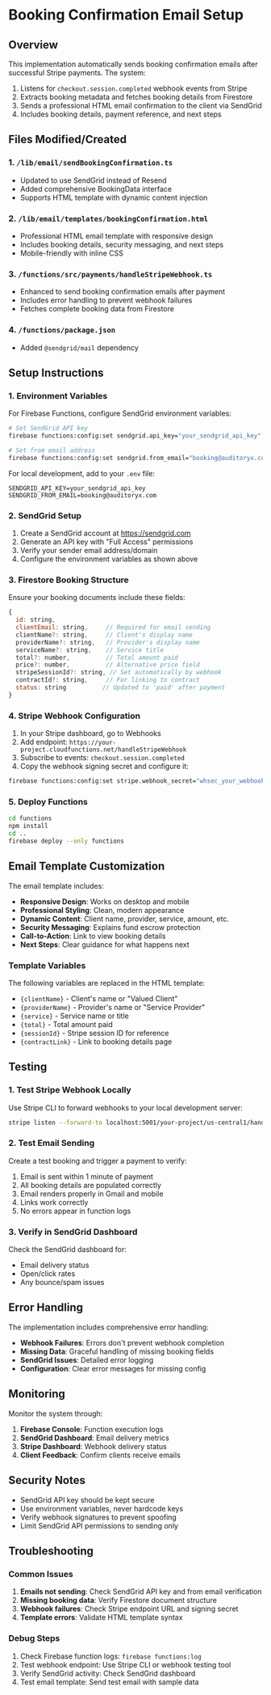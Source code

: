 # Booking Confirmation Email Setup

## Overview

This implementation automatically sends booking confirmation emails after successful Stripe payments. The system:

1. Listens for `checkout.session.completed` webhook events from Stripe
2. Extracts booking metadata and fetches booking details from Firestore
3. Sends a professional HTML email confirmation to the client via SendGrid
4. Includes booking details, payment reference, and next steps

## Files Modified/Created

### 1. `/lib/email/sendBookingConfirmation.ts`
- Updated to use SendGrid instead of Resend
- Added comprehensive BookingData interface
- Supports HTML template with dynamic content injection

### 2. `/lib/email/templates/bookingConfirmation.html`
- Professional HTML email template with responsive design
- Includes booking details, security messaging, and next steps
- Mobile-friendly with inline CSS

### 3. `/functions/src/payments/handleStripeWebhook.ts`
- Enhanced to send booking confirmation emails after payment
- Includes error handling to prevent webhook failures
- Fetches complete booking data from Firestore

### 4. `/functions/package.json`
- Added `@sendgrid/mail` dependency

## Setup Instructions

### 1. Environment Variables

For Firebase Functions, configure SendGrid environment variables:

```bash
# Set SendGrid API key
firebase functions:config:set sendgrid.api_key="your_sendgrid_api_key"

# Set from email address
firebase functions:config:set sendgrid.from_email="booking@auditoryx.com"
```

For local development, add to your `.env` file:
```env
SENDGRID_API_KEY=your_sendgrid_api_key
SENDGRID_FROM_EMAIL=booking@auditoryx.com
```

### 2. SendGrid Setup

1. Create a SendGrid account at https://sendgrid.com
2. Generate an API key with "Full Access" permissions
3. Verify your sender email address/domain
4. Configure the environment variables as shown above

### 3. Firestore Booking Structure

Ensure your booking documents include these fields:
```javascript
{
  id: string,
  clientEmail: string,     // Required for email sending
  clientName?: string,     // Client's display name
  providerName?: string,   // Provider's display name
  serviceName?: string,    // Service title
  total?: number,          // Total amount paid
  price?: number,          // Alternative price field
  stripeSessionId?: string, // Set automatically by webhook
  contractId?: string,     // For linking to contract
  status: string          // Updated to 'paid' after payment
}
```

### 4. Stripe Webhook Configuration

1. In your Stripe dashboard, go to Webhooks
2. Add endpoint: `https://your-project.cloudfunctions.net/handleStripeWebhook`
3. Subscribe to events: `checkout.session.completed`
4. Copy the webhook signing secret and configure it:

```bash
firebase functions:config:set stripe.webhook_secret="whsec_your_webhook_secret"
```

### 5. Deploy Functions

```bash
cd functions
npm install
cd ..
firebase deploy --only functions
```

## Email Template Customization

The email template includes:

- **Responsive Design**: Works on desktop and mobile
- **Professional Styling**: Clean, modern appearance
- **Dynamic Content**: Client name, provider, service, amount, etc.
- **Security Messaging**: Explains fund escrow protection
- **Call-to-Action**: Link to view booking details
- **Next Steps**: Clear guidance for what happens next

### Template Variables

The following variables are replaced in the HTML template:

- `{clientName}` - Client's name or "Valued Client"
- `{providerName}` - Provider's name or "Service Provider"  
- `{service}` - Service name or title
- `{total}` - Total amount paid
- `{sessionId}` - Stripe session ID for reference
- `{contractLink}` - Link to booking details page

## Testing

### 1. Test Stripe Webhook Locally

Use Stripe CLI to forward webhooks to your local development server:

```bash
stripe listen --forward-to localhost:5001/your-project/us-central1/handleStripeWebhook
```

### 2. Test Email Sending

Create a test booking and trigger a payment to verify:

1. Email is sent within 1 minute of payment
2. All booking details are populated correctly
3. Email renders properly in Gmail and mobile
4. Links work correctly
5. No errors appear in function logs

### 3. Verify in SendGrid Dashboard

Check the SendGrid dashboard for:
- Email delivery status
- Open/click rates
- Any bounce/spam issues

## Error Handling

The implementation includes comprehensive error handling:

- **Webhook Failures**: Errors don't prevent webhook completion
- **Missing Data**: Graceful handling of missing booking fields
- **SendGrid Issues**: Detailed error logging
- **Configuration**: Clear error messages for missing config

## Monitoring

Monitor the system through:

1. **Firebase Console**: Function execution logs
2. **SendGrid Dashboard**: Email delivery metrics  
3. **Stripe Dashboard**: Webhook delivery status
4. **Client Feedback**: Confirm clients receive emails

## Security Notes

- SendGrid API key should be kept secure
- Use environment variables, never hardcode keys
- Verify webhook signatures to prevent spoofing
- Limit SendGrid API permissions to sending only

## Troubleshooting

### Common Issues

1. **Emails not sending**: Check SendGrid API key and from email verification
2. **Missing booking data**: Verify Firestore document structure
3. **Webhook failures**: Check Stripe endpoint URL and signing secret
4. **Template errors**: Validate HTML template syntax

### Debug Steps

1. Check Firebase function logs: `firebase functions:log`
2. Test webhook endpoint: Use Stripe CLI or webhook testing tool
3. Verify SendGrid activity: Check SendGrid dashboard
4. Test email template: Send test email with sample data
